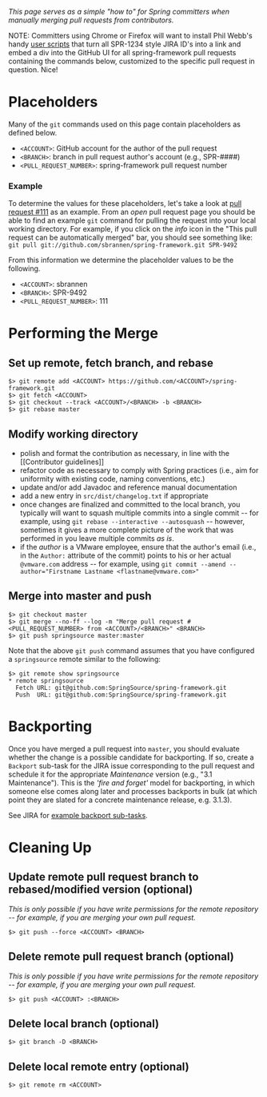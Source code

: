 _This page serves as a simple "how to" for Spring committers when manually merging pull requests from contributors._

NOTE: Committers using Chrome or Firefox will want to install Phil Webb's handy [user scripts](https://github.com/philwebb/spring-userscripts) that turn all SPR-1234 style JIRA ID's into a link and embed a div into the GitHub UI for all spring-framework pull requests containing the commands below, customized to the specific pull request in question. Nice!

# Placeholders

Many of the `git` commands used on this page contain placeholders as defined below.

- `<ACCOUNT>`: GitHub account for the author of the pull request
- `<BRANCH>`: branch in pull request author's account (e.g., SPR-####)
- `<PULL_REQUEST_NUMBER>`: spring-framework pull request number

### Example

To determine the values for these placeholders, let's take a look at [pull request #111](https://github.com/SpringSource/spring-framework/pull/111) as an example. From an _open_ pull request page you should be able to find an example `git` command for pulling the request into your local working directory. For example, if you click on the _info_ icon in the "This pull request can be automatically merged" bar, you should see something like: `git pull git://github.com/sbrannen/spring-framework.git SPR-9492`

From this information we determine the placeholder values to be the following.

- `<ACCOUNT>`: sbrannen
- `<BRANCH>`: SPR-9492
- `<PULL_REQUEST_NUMBER>`: 111

# Performing the Merge

## Set up remote, fetch branch, and rebase

```shell
$> git remote add <ACCOUNT> https://github.com/<ACCOUNT>/spring-framework.git
$> git fetch <ACCOUNT>
$> git checkout --track <ACCOUNT>/<BRANCH> -b <BRANCH>
$> git rebase master
```

## Modify working directory

- polish and format the contribution as necessary, in line with the [[Contributor guidelines]]
- refactor code as necessary to comply with Spring practices (i.e., aim for uniformity with existing code, naming conventions, etc.)
- update and/or add Javadoc and reference manual documentation 
- add a new entry in `src/dist/changelog.txt` if appropriate
- once changes are finalized and committed to the local branch, you typically will want to squash multiple commits into a single commit -- for example, using `git rebase --interactive --autosquash` -- however, sometimes it gives a more complete picture of the work that was performed in you leave multiple commits _as is_.
- if the _author_ is a VMware employee, ensure that the author's email (i.e., in the `Author:` attribute of the commit) points to his or her actual `@vmware.com` address -- for example, using `git commit --amend --author="Firstname Lastname <flastname@vmware.com>"`

## Merge into master and push

```shell
$> git checkout master
$> git merge --no-ff --log -m "Merge pull request #<PULL_REQUEST_NUMBER> from <ACCOUNT>/<BRANCH>" <BRANCH>
$> git push springsource master:master
```

Note that the above `git push` command assumes that you have configured a `springsource` remote similar to the following:

```shell
$> git remote show springsource
* remote springsource
  Fetch URL: git@github.com:SpringSource/spring-framework.git
  Push  URL: git@github.com:SpringSource/spring-framework.git
```

# Backporting

Once you have merged a pull request into `master`, you should evaluate whether the change is a possible candidate for backporting. If so, create a `Backport` sub-task for the JIRA issue corresponding to the pull request and schedule it for the appropriate _Maintenance_ version (e.g., "3.1 Maintenance"). This is the _'fire and forget'_ model for backporting, in which someone else comes along later and processes backports in bulk (at which point they are slated for a concrete maintenance release, e.g. 3.1.3).

See JIRA for [example backport sub-tasks](https://jira.springsource.org/secure/IssueNavigator!executeAdvanced.jspa?jqlQuery=project+%3D+SPR+and+issuetype+%3D+%27Backport%27&runQuery=true&clear=true).

# Cleaning Up

## Update remote pull request branch to rebased/modified version (optional)

_This is only possible if you have write permissions for the remote repository -- for example, if you are merging your own pull request._

```shell
$> git push --force <ACCOUNT> <BRANCH>
```

## Delete remote pull request branch (optional)

_This is only possible if you have write permissions for the remote repository -- for example, if you are merging your own pull request._

```shell
$> git push <ACCOUNT> :<BRANCH>
```

## Delete local branch (optional)

```shell
$> git branch -D <BRANCH>
```

## Delete local remote entry (optional)

```shell
$> git remote rm <ACCOUNT>
```
